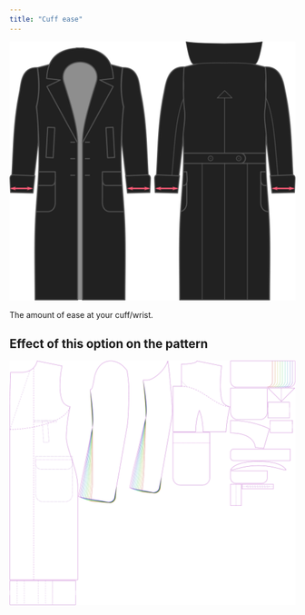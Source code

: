 ```yaml
---
title: "Cuff ease"
---
```


![Cuff ease](./cuffease.svg)

The amount of ease at your cuff/wrist.

## Effect of this option on the pattern

![This image shows the effect of this option by superimposing several variants that have a different value for this option](carlton_cuffease_sample.svg "Effect of this option on the pattern")
